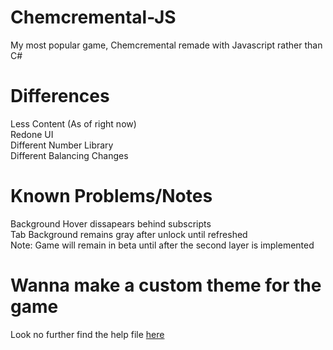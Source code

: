 # Chemcremental-JS

My most popular game, Chemcremental remade with Javascript rather than C#

# Differences
Less Content (As of right now)<br>
Redone UI<br>
Different Number Library<br>
Different Balancing Changes
# Known Problems/Notes
Background Hover dissapears behind subscripts<br>
Tab Background remains gray after unlock until refreshed<br>
Note: Game will remain in beta until after the second layer is implemented
# Wanna make a custom theme for the game
Look no further find the help file [here](https://github.com/MrBacon470/Chemcremental-JS/blob/main/ThemeCreationHelp.md)
